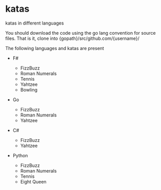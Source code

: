 # katas
katas in different languages

You should download the code using the go lang convention for source files. That is it, clone into {gopath}/src/github.com/{username}/

The following languages and katas are present

* F#
  * FizzBuzz
  * Roman Numerals
  * Tennis
  * Yahtzee
  * Bowling
  
* Go
  * FizzBuzz
  * Roman Numerals
  * Yahtzee

* C#
  * FizzBuzz
  * Yahtzee

* Python
  * FizzBuzz
  * Roman Numerals
  * Tennis
  * Eight Queen
